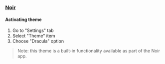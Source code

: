 ### [Noir](https://getnoir.app)

#### Activating theme

1. Go to "Settings" tab
2. Select "Theme" item
3. Choose "Dracula" option

> Note: this theme is a built-in functionality available as part of the Noir app.